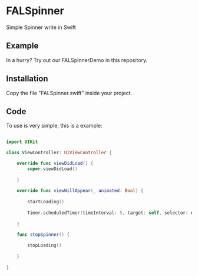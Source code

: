 # FALSpinner
Simple Spinner write in Swift

## Example

  In a hurry? Try out our FALSpinnerDemo in this repository.

## Installation

 Copy the file "FALSpinner.swift" inside your project.
 
## Code
 
 To use is very simple, this is a example:
 
```swift
    
import UIKit

class ViewController: UIViewController {

    override func viewDidLoad() {
        super.viewDidLoad()
        
    }
    
    override func viewWillAppear(_ animated: Bool) {
        
        startLoading()
        
        Timer.scheduledTimer(timeInterval: 5, target: self, selector: #selector(ViewController.stopSpinner), userInfo: nil, repeats: false)
        
    }

    func stopSpinner() {
        
        stopLoading()
        
    }
    
}


```
    
    


 
 
